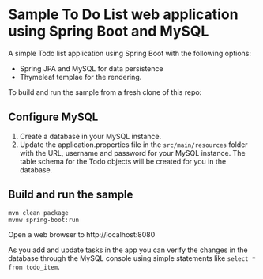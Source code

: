 # Sample To Do List web application using Spring Boot and MySQL

A simple Todo list application using Spring Boot with the following options:

- Spring JPA and MySQL for data persistence
- Thymeleaf templae for the rendering.

To build and run the sample from a fresh clone of this repo:
## Configure MySQL
1. Create a database in your MySQL instance.
2. Update the application.properties file in the `src/main/resources` folder with the URL, username and password for your MySQL instance. The table schema for the Todo objects will be created for you in the database.
## Build and run the sample
```shell
mvn clean package
mvnw spring-boot:run
```
Open a web browser to http://localhost:8080

As you add and update tasks in the app you can verify the changes in the database through the MySQL console using simple statements like 
`select * from todo_item`.
